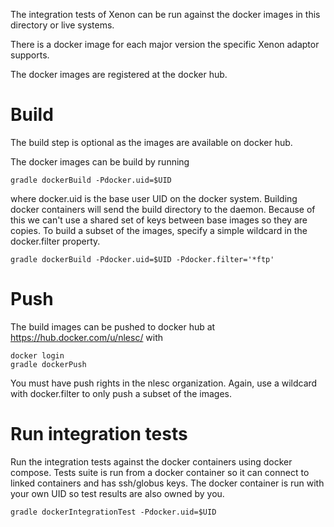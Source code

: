 The integration tests of Xenon can be run against the docker images in this directory or live systems.

There is a docker image for each major version the specific Xenon adaptor supports.

The docker images are registered at the docker hub.

# Build

The build step is optional as the images are available on docker hub.

The docker images can be build by running

```
gradle dockerBuild -Pdocker.uid=$UID
```

where docker.uid is the base user UID on the docker system.
Building docker containers will send the build directory to the daemon.
Because of this we can't use a shared set of keys between base images so they are copies. To build a subset of the images, specify a simple wildcard in the docker.filter property.
```
gradle dockerBuild -Pdocker.uid=$UID -Pdocker.filter='*ftp'
```

# Push

The build images can be pushed to docker hub at https://hub.docker.com/u/nlesc/ with
```
docker login
gradle dockerPush
```

You must have push rights in the nlesc organization. Again, use a wildcard with
docker.filter to only push a subset of the images.

# Run integration tests

Run the integration tests against the docker containers using docker compose.
Tests suite is run from a docker container so it can connect to linked containers and has ssh/globus keys.
The docker container is run with your own UID so test results are also owned by you.

```
gradle dockerIntegrationTest -Pdocker.uid=$UID
```
